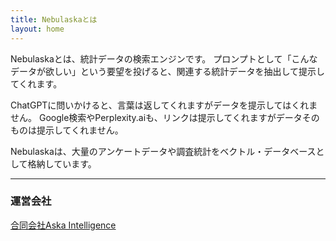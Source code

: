 ```yaml
---
title: Nebulaskaとは
layout: home
---
```


Nebulaskaとは、統計データの検索エンジンです。
プロンプトとして「こんなデータが欲しい」という要望を投げると、関連する統計データを抽出して提示してくれます。

ChatGPTに問いかけると、言葉は返してくれますがデータを提示してはくれません。
Google検索やPerplexity.aiも、リンクは提示してくれますがデータそのものは提示してくれません。

Nebulaskaは、大量のアンケートデータや調査統計をベクトル・データベースとして格納しています。




----

### 運営会社
[合同会社Aska Intelligence](https://aska-intelligence.com/ja)

